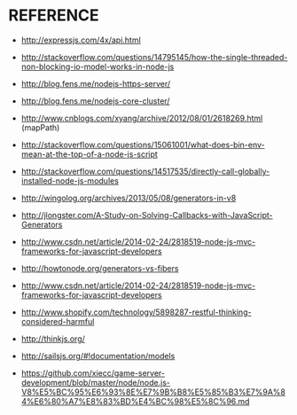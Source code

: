 REFERENCE
==================
+ http://expressjs.com/4x/api.html
+ http://stackoverflow.com/questions/14795145/how-the-single-threaded-non-blocking-io-model-works-in-node-js
+ http://blog.fens.me/nodejs-https-server/
+ http://blog.fens.me/nodejs-core-cluster/
+ http://www.cnblogs.com/xyang/archive/2012/08/01/2618269.html  (mapPath)

+ http://stackoverflow.com/questions/15061001/what-does-bin-env-mean-at-the-top-of-a-node-js-script
+ http://stackoverflow.com/questions/14517535/directly-call-globally-installed-node-js-modules

+ http://wingolog.org/archives/2013/05/08/generators-in-v8
+ http://jlongster.com/A-Study-on-Solving-Callbacks-with-JavaScript-Generators

+ http://www.csdn.net/article/2014-02-24/2818519-node-js-mvc-frameworks-for-javascript-developers

+ http://howtonode.org/generators-vs-fibers
+ http://www.csdn.net/article/2014-02-24/2818519-node-js-mvc-frameworks-for-javascript-developers

+ http://www.shopify.com/technology/5898287-restful-thinking-considered-harmful

+ http://thinkjs.org/
+ http://sailsjs.org/#!documentation/models

+ https://github.com/xiecc/game-server-development/blob/master/node/node.js-V8%E5%BC%95%E6%93%8E%E7%9B%B8%E5%85%B3%E7%9A%84%E6%80%A7%E8%83%BD%E4%BC%98%E5%8C%96.md